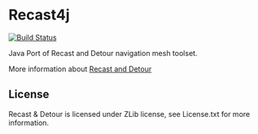Recast4j
========

[![Build Status](https://travis-ci.org/piotr-piastucki/recast4j.svg?branch=master)](https://travis-ci.org/piotr-piastucki/recast4j)

Java Port of Recast and Detour navigation mesh toolset.

More information about [Recast and Detour](https://github.com/recastnavigation/recastnavigation)

## License

Recast & Detour is licensed under ZLib license, see License.txt for more information.
